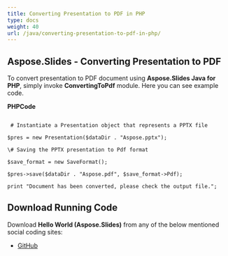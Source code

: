```yaml
---
title: Converting Presentation to PDF in PHP
type: docs
weight: 40
url: /java/converting-presentation-to-pdf-in-php/
---
```


## **Aspose.Slides - Converting Presentation to PDF**
To convert presentation to PDF document using **Aspose.Slides Java for PHP**, simply invoke **ConvertingToPdf** module. Here you can see example code.

**PHPCode**

```

 # Instantiate a Presentation object that represents a PPTX file

$pres = new Presentation($dataDir . "Aspose.pptx");

\# Saving the PPTX presentation to Pdf format

$save_format = new SaveFormat();

$pres->save($dataDir . "Aspose.pdf", $save_format->Pdf);

print "Document has been converted, please check the output file.";

```
## **Download Running Code**
Download **Hello World (Aspose.Slides)** from any of the below mentioned social coding sites:

- [GitHub](https://github.com/aspose-slides/Aspose.Slides-for-Java/blob/master/Plugins/Aspose_Slides_Java_for_PHP/src/aspose/slides/WorkingWithPresentation/ConvertingToPdf.php)
